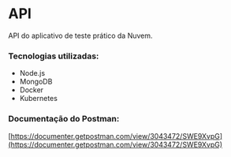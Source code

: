 # API
API do aplicativo de teste prático da Nuvem.

### Tecnologias utilizadas:
- Node.js
- MongoDB
- Docker
- Kubernetes

### Documentação do Postman:
[https://documenter.getpostman.com/view/3043472/SWE9XvpG](https://documenter.getpostman.com/view/3043472/SWE9XvpG)
